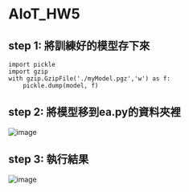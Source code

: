 # AIoT_HW5
## step 1: 將訓練好的模型存下來
    import pickle
    import gzip
    with gzip.GzipFile('./myModel.pgz','w') as f:
        pickle.dump(model, f)
## step 2: 將模型移到ea.py的資料夾裡
![image](https://user-images.githubusercontent.com/70211278/209819419-182e6deb-cbaa-4e7a-afa0-b56053bcfc1d.png)

## step 3: 執行結果
![image](https://user-images.githubusercontent.com/70211278/209819502-fbb9d15d-cd30-45cc-b5ca-1305be4a016e.png)
